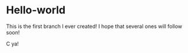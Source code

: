 # Hello-world

This is the first branch I ever created!
I hope that several ones will follow soon!

C ya!
